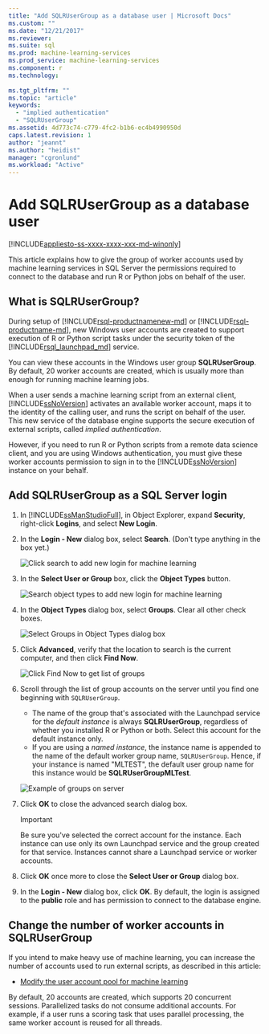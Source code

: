 ```yaml
---
title: "Add SQLRUserGroup as a database user | Microsoft Docs"
ms.custom: ""
ms.date: "12/21/2017"
ms.reviewer: 
ms.suite: sql
ms.prod: machine-learning-services
ms.prod_service: machine-learning-services
ms.component: r
ms.technology: 
  
ms.tgt_pltfrm: ""
ms.topic: "article"
keywords: 
  - "implied authentication"
  - "SQLRUserGroup"
ms.assetid: 4d773c74-c779-4fc2-b1b6-ec4b4990950d
caps.latest.revision: 1
author: "jeannt"
ms.author: "heidist"
manager: "cgronlund"
ms.workload: "Active"
---
```

# Add SQLRUserGroup as a database user
[!INCLUDE[appliesto-ss-xxxx-xxxx-xxx-md-winonly](../../includes/appliesto-ss-xxxx-xxxx-xxx-md-winonly.md)]

This article explains how to give the group of worker accounts used by machine learning services in SQL Server the permissions required to connect to the database and run R or Python jobs on behalf of the user.

## What is SQLRUserGroup?

During setup of [!INCLUDE[rsql-productnamenew-md](../../includes/rsql-productnamenew-md.md)] or [!INCLUDE[rsql-productname-md](../../includes/rsql-productname-md.md)], new Windows user accounts are created to support execution of R or Python script tasks under the security token of the [!INCLUDE[rsql_launchpad_md](../../includes/rsql-launchpad-md.md)] service.

You can view these accounts in the Windows user group **SQLRUserGroup**. By default, 20 worker accounts are created, which is usually more than enough for running machine learning jobs.

When a user sends a machine learning script from an external client, [!INCLUDE[ssNoVersion](../../includes/ssnoversion-md.md)] activates an available worker account, maps it to the identity of the calling user, and runs the script on behalf of the user. This new service of the database engine supports the secure execution of external scripts, called *implied authentication*.

However, if you need to run R or Python scripts from a remote data science client, and you are using Windows authentication, you must give these worker accounts permission to sign in to the [!INCLUDE[ssNoVersion](../../includes/ssnoversion-md.md)] instance on your behalf.

## Add SQLRUserGroup as a SQL Server login

1. In [!INCLUDE[ssManStudioFull](../../includes/ssmanstudiofull-md.md)], in Object Explorer, expand **Security**, right-click **Logins**, and select **New Login**.

2. In the **Login - New** dialog box, select **Search**. (Don't type anything in the box yet.)
    
     ![Click search to add new login for machine learning](media/implied-auth-login1.png "Click search to add new login for machine learning")

3. In the **Select User or Group** box, click the **Object Types** button.

     ![Search object types to add new login for machine learning](media/implied-auth-login2.png "Search object types to add new login for machine learning")

4. In the **Object Types** dialog box, select **Groups**. Clear all other check boxes.

     ![Select Groups in Object Types dialog box](media/implied-auth-login3.png "Select Groups in Object Types dialog box")

4. Click **Advanced**, verify that the location to search is the current computer, and then click **Find Now**.

     ![Click Find Now to get list of groups](media/implied-auth-login4.png "Click Find Now to get list of groups")

5. Scroll through the list of group accounts on the server until you find one beginning with `SQLRUserGroup`.
    
    + The name of the group that's associated with the Launchpad service for the _default instance_ is always **SQLRUserGroup**, regardless of whether you installed R or Python or both. Select this account for the default instance only.
    + If you are using a _named instance_, the instance name is appended to the name of the default worker group name, `SQLRUserGroup`. Hence, if your instance is named "MLTEST", the default user group name for this instance would be **SQLRUserGroupMLTest**.
 
     ![Example of groups on server](media/implied-auth-login5.png "Example of groups on server")
   
5. Click **OK** to close the advanced search dialog box.

    > [!IMPORTANT]
    > Be sure you've selected the correct account for the instance. Each instance can use only its own Launchpad service and the group created for that service. Instances cannot share a Launchpad service or worker accounts.

6. Click **OK** once more to close the **Select User or Group** dialog box.

7. In the **Login - New** dialog box, click **OK**. By default, the login is assigned to the **public** role and has permission to connect to the database engine.

## Change the number of worker accounts in SQLRUserGroup

If you intend to make heavy use of machine learning, you can increase the number of accounts used to run external scripts, as described in this article: 

+ [Modify the user account pool for machine learning](modify-the-user-account-pool-for-sql-server-r-services.md)

By default, 20 accounts are created, which supports 20 concurrent sessions. Parallelized tasks do not consume additional accounts. For example, if a user runs a scoring task that uses parallel processing, the same worker account is reused for all threads.
